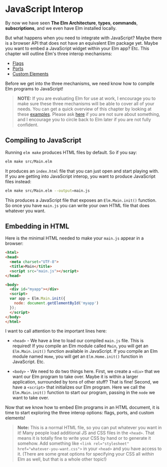# JavaScript Interop

By now we have seen **The Elm Architecture**, **types**, **commands**, **subscriptions**, and we even have Elm installed locally.

But what happens when you need to integrate with JavaScript? Maybe there is a browser API that does not have an equivalent Elm package yet. Maybe you want to embed a JavaScript widget within your Elm app? Etc. This chapter will outline Elm's three interop mechanisms:

- [Flags](/interop/flags.html)
- [Ports](/interop/ports.html)
- [Custom Elements](/interop/custom_elements.html)

Before we get into the three mechanisms, we need know how to compile Elm programs to JavaScript!

> **NOTE:** If you are evaluating Elm for use at work, I encourage you to make sure these three mechanisms will be able to cover all of your needs. You can get a quick overview of this chapter by looking at these [examples](https://github.com/elm-community/js-integration-examples/). Please ask [here](https://discourse.elm-lang.org/) if you are not sure about something, and I encourage you to circle back to Elm later if you are not fully confident.


## Compiling to JavaScript

Running `elm make` produces HTML files by default. So if you say:

```bash
elm make src/Main.elm
```

It produces an `index.html` file that you can just open and start playing with. If you are getting into JavaScript interop, you want to produce JavaScript files instead:

```bash
elm make src/Main.elm --output=main.js
```

This produces a JavaScript file that exposes an `Elm.Main.init()` function. So once you have `main.js` you can write your own HTML file that does whatever you want.


## Embedding in HTML

Here is the minimal HTML needed to make your `main.js` appear in a browser:

```html
<html>
<head>
  <meta charset="UTF-8">
  <title>Main</title>
  <script src="main.js"></script>
</head>

<body>
  <div id="myapp"></div>
  <script>
  var app = Elm.Main.init({
    node: document.getElementById('myapp')
  });
  </script>
</body>
</html>
```

I want to call attention to the important lines here:

- `<head>` - We have a line to load our compiled `main.js` file. This is required! If you compile an Elm module called `Main`, you will get an `Elm.Main.init()` function available in JavaScript. If you compile an Elm module named `Home`, you will get an `Elm.Home.init()` function in JavaScript. Etc.

- `<body>` - We need to do two things here. First, we create a `<div>` that we want our Elm program to take over. Maybe it is within a larger application, surrounded by tons of other stuff? That is fine! Second, we have a `<script>` that initializes our Elm program. Here we call the `Elm.Main.init()` function to start our program, passing in the `node` we want to take over.

Now that we know how to embed Elm programs in an HTML document, it is time to start exploring the three interop options: flags, ports, and custom elements!

> **Note:** This is a normal HTML file, so you can put whatever you want in it! Many people load additional JS and CSS files in the `<head>`. That means it is totally fine to write your CSS by hand or to generate it somehow. Add something like `<link rel="stylesheet" href="whatever-you-want.css">` in your `<head>` and you have access to it. (There are some great options for specifying your CSS all _within_ Elm as well, but that is a whole other topic!)
